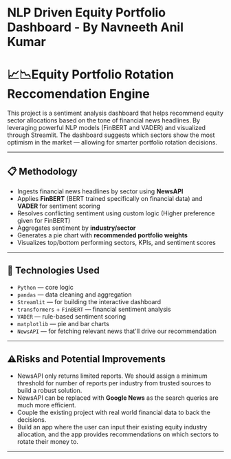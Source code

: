 # NLP Driven Equity Portfolio Dashboard - By Navneeth Anil Kumar

# 📈📉Equity Portfolio Rotation Reccomendation Engine

This project is a sentiment analysis dashboard that helps recommend equity sector allocations based on the tone of financial news headlines. By leveraging powerful NLP models (FinBERT and VADER) and visualized through Streamlit. The dashboard suggests which sectors show the most optimism in the market — allowing for smarter portfolio rotation decisions. 

---

## 📋 Methodology

-  Ingests financial news headlines by sector using **NewsAPI**
-  Applies **FinBERT** (BERT trained specifically on financial data) and **VADER** for sentiment scoring
-  Resolves conflicting sentiment using custom logic (Higher preference given for FinBERT)
-  Aggregates sentiment by **industry/sector**
-  Generates a pie chart with **recommended portfolio weights**
-  Visualizes top/bottom performing sectors, KPIs, and sentiment scores

---

## 🧠 Technologies Used

- `Python` — core logic
- `pandas` — data cleaning and aggregation
- `Streamlit` — for building the interactive dashboard
- `transformers` + `FinBERT` — financial sentiment analysis
- `VADER` — rule-based sentiment scoring
- `matplotlib` — pie and bar charts
- `NewsAPI` — for fetching relevant news that'll drive our recommendation

---

## ⚠️Risks and Potential Improvements

- NewsAPI only returns limited reports. We should assign a minimum threshold for number of reports per industry from trusted sources to build a robust solution.
- NewsAPI can be replaced with **Google News** as the search queries are much more efficient.
- Couple the existing project with real world financial data to back the decisions. 
- Build an app where the user can input their existing equity industry allocation, and the app provides recommendations on which sectors to rotate their money to.

---